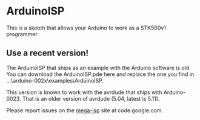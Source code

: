 # ArduinoISP
This is a sketch that allows your Arduino to work as a STK500v1 programmer.

## Use a recent version!
The ArduinoISP that ships as an example with the Arduino software is old.
You can download the ArduinoISP.pde here and replace the one you find
in ...\arduino-002x\examples\ArduinoISP.

This version is known to work with the avrdude that ships with Arduino-0023.
That is an older version of avrdude (5.04, latest is 5.11).

Please report issues on the [mega-isp](http://code.google.com/p/mega-isp)
site at code.google.com.


